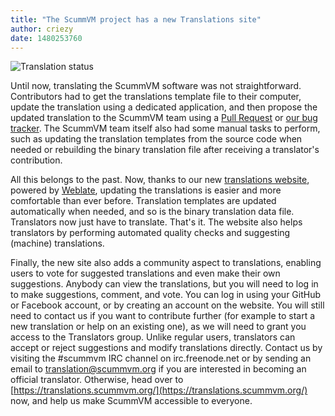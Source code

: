 ```yaml
---
title: "The ScummVM project has a new Translations site"
author: criezy
date: 1480253760
---
```


![Translation status](https://translations.scummvm.org/widgets/scummvm/-/287x66-white.png)

Until now, translating the ScummVM software was not straightforward. Contributors had to get the translations template file to their computer, update the translation using a dedicated application, and then propose the updated translation to the ScummVM team using a [Pull Request](https://help.github.com/articles/creating-a-pull-request/) or [our bug tracker](https://bugs.scummvm.org/). The ScummVM team itself also had some manual tasks to perform, such as updating the translation templates from the source code when needed or rebuilding the binary translation file after receiving a translator's contribution.

All this belongs to the past. Now, thanks to our new [translations website](https://translations.scummvm.org/), powered by [Weblate](https://weblate.org/), updating the translations is easier and more comfortable than ever before. Translation templates are updated automatically when needed, and so is the binary translation data file. Translators now just have to translate. That's it. The website also helps translators by performing automated quality checks and suggesting (machine) translations.

Finally, the new site also adds a community aspect to translations, enabling users to vote for suggested translations and even make their own suggestions. Anybody can view the translations, but you will need to log in to make suggestions, comment, and vote. You can log in using your GitHub or Facebook account, or by creating an account on the website. You will still need to contact us if you want to contribute further (for example to start a new translation or help on an existing one), as we will need to grant you access to the Translators group. Unlike regular users, translators can accept or reject suggestions and modify translations directly. Contact us by visiting the #scummvm IRC channel on irc.freenode.net or by sending an email to [translation@scummvm.org](mailto:translation@scummvm.org) if you are interested in becoming an official translator. Otherwise, head over to [https://translations.scummvm.org/](https://translations.scummvm.org/) now, and help us make ScummVM accessible to everyone.

